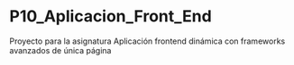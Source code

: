 # P10_Aplicacion_Front_End
Proyecto para la asignatura Aplicación frontend dinámica con frameworks avanzados de única página
